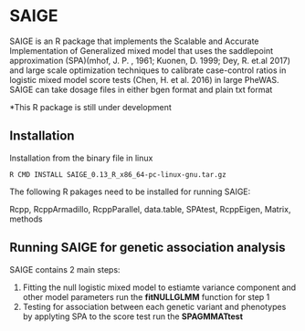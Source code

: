 # SAIGE

SAIGE is an R package that implements the Scalable and Accurate Implementation of Generalized mixed model that uses the 
saddlepoint approximation (SPA)(mhof, J. P. , 1961; Kuonen, D. 1999; Dey, R. et.al 2017) 
and large scale optimization techniques to calibrate case-control ratios in logistic mixed model score tests
(Chen, H. et al. 2016) in large PheWAS. SAIGE can take dosage files in either bgen format and plain txt format

*This R package is still under development

## Installation

Installation from the binary file in linux

    R CMD INSTALL SAIGE_0.13_R_x86_64-pc-linux-gnu.tar.gz

The following R pakages need to be installed for running SAIGE:

Rcpp, RcppArmadillo, RcppParallel, data.table, SPAtest, RcppEigen, Matrix, methods

## Running SAIGE for genetic association analysis

SAIGE contains 2 main steps:
1. Fitting the null logistic mixed model to estiamte variance component and other model parameters
    run the **fitNULLGLMM** function for step 1
2. Testing for association between each genetic variant and phenotypes by applyting SPA to the score test
    run the **SPAGMMATtest**




